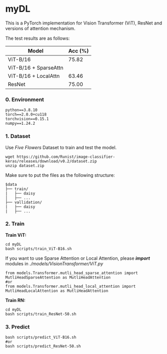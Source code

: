 # myDL
This is a PyTorch implementation for Vision Transformer (ViT), ResNet and versions of attention mechanism.

The test results are as follows:

| Model                 | Acc (%) |
| --------------------- | ------- |
| ViT-B/16              | 75.82   |
| ViT-B/16 + SparseAttn |         |
| ViT-B/16 + LocalAttn  | 63.46   |
| ResNet                | 75.00   |

### 0. Environment

```
python==3.8.10 
torch==2.0.0+cu118
torchvision==0.15.1
numpy==1.24.2    
```

### 1. Dataset

Use *Five Flowers* Dataset to train and test the model.

```
wget https://github.com/Runist/image-classifier-keras/releases/download/v0.2/dataset.zip
unzip dataset.zip
```

Make sure to put the files as the following structure:

```
$data
├── train/
|   ├── daisy
│   ├── ...
├── vallidation/
|   ├── daisy
|   ├── ...
```

### 2. Train

**Train ViT:**

```
cd myDL
bash scripts/train_ViT-B16.sh 
```

If you want to use Sparse Attention or Local Attention, please ***import*** modules in *./models/VisionTransformer/ViT.py*

```
from models.Transformer.mutli_head_sparse_attention import MutliHeadSparseAttention as MutliHeadAttention
#or
from models.Transformer.mutli_head_local_attention import MutliHeadLocalAttention as MutliHeadAttention
```



**Train RN:**

```
cd myDL
bash scripts/train_ResNet-50.sh 
```

### 3. Predict

```
bash scripts/predict_ViT-B16.sh 
#or
bash scripts/predict_ResNet-50.sh 
```

